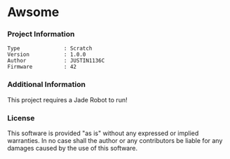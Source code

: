 Awsome
================



### Project Information
```
Type              : Scratch
Version           : 1.0.0
Author            : JUSTIN1136C
Firmware          : 42
```

### Additional Information
This project requires a Jade Robot to run!

### License
This software is provided "as is" without any expressed or implied warranties.  In no case shall the author or any contributors be liable for any damages caused by the use of this software.

